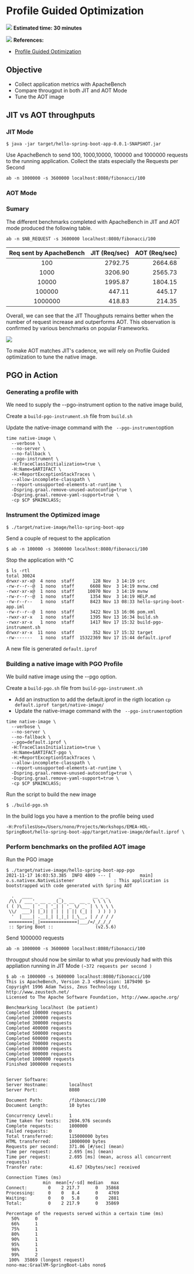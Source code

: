 # Profile Guided Optimization

<div class="inline-container">

<span><img src="../images/noun_Stopwatch_14262_100.png"> </span>
<span style="color:blue;font-weight:bold"></span>
<strong>
  Estimated time: 30 minutes
</strong>
</div>

<div class="inline-container">
<img src="../images/noun_Book_3652476_100.png">
<strong>References:</strong>
</div>

- [Profile Guided Optimization](https://www.graalvm.org/reference-manual/native-image/PGO/)

## Objective
- Collect application metrics with ApacheBench
- Compare througput in both JIT and AOT Mode
- Tune the AOT image


## JIT vs AOT  throughputs

###  JIT Mode 
```
$ java -jar target/hello-spring-boot-app-0.0.1-SNAPSHOT.jar
```



Use ApacheBench to send 100, 1000,10000, 100000 and 1000000 requests to the running application.
Collect the stats especially the Requests per Second

``` 
ab -n 1000000 -s 3600000 localhost:8080/fibonacci/100
```


###  AOT  Mode 



### Sumary 

The different benchmarks completed with ApacheBench in JIT and AOT mode produced the following table.

``` 
ab -n $NB_REQUEST -s 3600000 localhost:8080/fibonacci/100
```

|Req sent by ApacheBench| JIT (Req/sec)      | AOT (Req/sec) |
| :---:|  ---: |  ---: |
|100|     2792.75  |   2664.68    |
|1000|    3206.90   |     2565.73  |
|10000|  1995.87  |     1804.15    |
|100000|  447.11  |     445.17    |
|1000000|   418.83  |  214.35      |

Overall, we can see that the JIT Thoughputs remains better when the number of request increase and outperforms AOT.
This observation is confirmed by various benchmarks on popular Frameworks.

![](../images/JITvsAOTThrougputs.png)

To make AOT matches JIT's cadence, we will rely on Profile Guided optimization to tune the native image.


## PGO in Action 

### Generating a profile with 
We need to supply the --pgo-instrument option to the native image build,

Create a `build-pgo-instrument.sh` file from `build.sh`

Update the native-image command with the ` --pgo-instrument`option 
```
time native-image \
  --verbose \
  --no-server \
  --no-fallback \
  --pgo-instrument \
  -H:TraceClassInitialization=true \
  -H:Name=$ARTIFACT \
  -H:+ReportExceptionStackTraces \
  --allow-incomplete-classpath \
  --report-unsupported-elements-at-runtime \
  -Dspring.graal.remove-unused-autoconfig=true \
  -Dspring.graal.remove-yaml-support=true \
  -cp $CP $MAINCLASS;
  ```

### Instrument the Optimized image
```
$ ./target/native-image/hello-spring-boot-app 
```
Send a couple of request to the application 

```
$ ab -n 100000 -s 3600000 localhost:8080/fibonacci/100
```

Stop the application with ^C

```
$ ls -rtl
total 30024
drwxr-xr-x@  4 nono  staff       128 Nov  3 14:19 src
-rw-r--r--@  1 nono  staff      6608 Nov  3 14:19 mvnw.cmd
-rwxr-xr-x@  1 nono  staff     10070 Nov  3 14:19 mvnw
-rw-r--r--@  1 nono  staff      1354 Nov  3 14:19 HELP.md
-rw-r--r--   1 nono  staff      8423 Nov 13 08:33 hello-spring-boot-app.iml
-rw-r--r--@  1 nono  staff      3422 Nov 13 16:06 pom.xml
-rwxr-xr-x   1 nono  staff      1395 Nov 13 16:34 build.sh
-rwxr-xr-x   1 nono  staff      1417 Nov 17 15:32 build-pgo-instrument.sh
drwxr-xr-x  11 nono  staff       352 Nov 17 15:32 target
-rw-------   1 nono  staff  15322369 Nov 17 15:44 default.iprof
```
A new file is generated `default.iprof`


### Building a native image with PGO Profile 

 We build native image using the --pgo option.

 Create a `build-pgo.sh` file from `build-pgo-instrument.sh`


* Add an instruction to add the default.iprof in the rigth location  `cp default.iprof target/native-image/`
* Update the native-image command with the ` --pgo-instrument`option 
```
time native-image \
  --verbose \
  --no-server \
  --no-fallback \
  --pgo=default.iprof \
  -H:TraceClassInitialization=true \
  -H:Name=$ARTIFACT-pgo \
  -H:+ReportExceptionStackTraces \
  --allow-incomplete-classpath \
  --report-unsupported-elements-at-runtime \
  -Dspring.graal.remove-unused-autoconfig=true \
  -Dspring.graal.remove-yaml-support=true \
  -cp $CP $MAINCLASS;
  ```
Run the script to build the new image 
```
$ ./build-pgo.sh 
```
In the build logs you have a mention to the profile being used 
```
-H:ProfilesUse=/Users/nono/Projects/Workshops/EMEA-HOL-SpringBoot/hello-spring-boot-app/target/native-image/default.iprof \
````





### Perform benchmarks on the profiled AOT image

Run the PGO image 
```
$ ./target/native-image/hello-spring-boot-app-pgo 
2021-11-17 16:03:53.385  INFO 4809 --- [           main] o.s.nativex.NativeListener               : This application is bootstrapped with code generated with Spring AOT

  .   ____          _            __ _ _
 /\\ / ___'_ __ _ _(_)_ __  __ _ \ \ \ \
( ( )\___ | '_ | '_| | '_ \/ _` | \ \ \ \
 \\/  ___)| |_)| | | | | || (_| |  ) ) ) )
  '  |____| .__|_| |_|_| |_\__, | / / / /
 =========|_|==============|___/=/_/_/_/
 :: Spring Boot ::                (v2.5.6)

```

Send 1000000 requests 
```
ab -n 1000000 -s 3600000 localhost:8080/fibonacci/100
```
througput should now be similar to what you previously had with this appliation running in JIT Mode `(~372 requests per second )`

```
$ ab -n 1000000 -s 3600000 localhost:8080/fibonacci/100
This is ApacheBench, Version 2.3 <$Revision: 1879490 $>
Copyright 1996 Adam Twiss, Zeus Technology Ltd, http://www.zeustech.net/
Licensed to The Apache Software Foundation, http://www.apache.org/

Benchmarking localhost (be patient)
Completed 100000 requests
Completed 200000 requests
Completed 300000 requests
Completed 400000 requests
Completed 500000 requests
Completed 600000 requests
Completed 700000 requests
Completed 800000 requests
Completed 900000 requests
Completed 1000000 requests
Finished 1000000 requests


Server Software:
Server Hostname:        localhost
Server Port:            8080

Document Path:          /fibonacci/100
Document Length:        10 bytes

Concurrency Level:      1
Time taken for tests:   2694.976 seconds
Complete requests:      1000000
Failed requests:        0
Total transferred:      115000000 bytes
HTML transferred:       10000000 bytes
Requests per second:    371.06 [#/sec] (mean)
Time per request:       2.695 [ms] (mean)
Time per request:       2.695 [ms] (mean, across all concurrent requests)
Transfer rate:          41.67 [Kbytes/sec] received

Connection Times (ms)
              min  mean[+/-sd] median   max
Connect:        0    2 217.7      0   35868
Processing:     0    0   8.4      0    4769
Waiting:        0    0   5.8      0    2881
Total:          0    2 217.9      0   35869

Percentage of the requests served within a certain time (ms)
  50%      0
  66%      1
  75%      1
  80%      1
  90%      1
  95%      1
  98%      1
  99%      2
 100%  35869 (longest request)
nono-mac:GraalVM-SpringBoot-Labs nono$
```